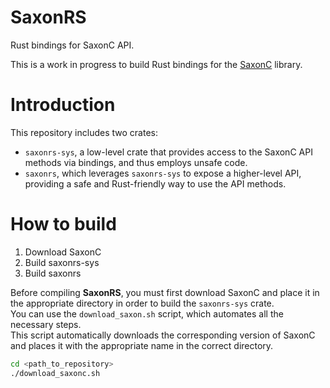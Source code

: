 # SaxonRS

Rust bindings for SaxonC API.

This is a work in progress to build Rust bindings for the [SaxonC](https://www.saxonica.com/saxon-c/index.xml) library.



# Introduction

This repository includes two crates:  
- `saxonrs-sys`, a low-level crate that provides access to the SaxonC API methods via bindings, and thus employs unsafe code.  
- `saxonrs`, which leverages `saxonrs-sys` to expose a higher-level API, providing a safe and Rust-friendly way to use the API methods.



# How to build
1. Download SaxonC
2. Build saxonrs-sys
3. Build saxonrs

Before compiling **SaxonRS**, you must first download SaxonC and place it in the appropriate directory in order to build the `saxonrs-sys` crate.  
You can use the `download_saxon.sh` script, which automates all the necessary steps.  
This script automatically downloads the corresponding version of SaxonC and places it with the appropriate name in the correct directory.
```bash
cd <path_to_repository>
./download_saxonc.sh
```
